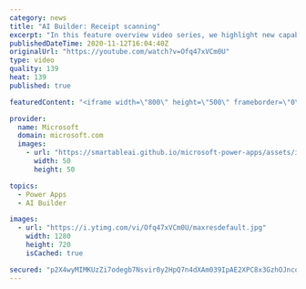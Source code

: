 ```yaml
---
category: news
title: "AI Builder: Receipt scanning"
excerpt: "In this feature overview video series, we highlight new capabilities included in the latest update to AI Builder.  Receipt scanning is a new AI Builder feature that processes receipts to identify and extract information. The AI model identifies receipt data, merchant information, total price, and taxes"
publishedDateTime: 2020-11-12T16:04:40Z
originalUrl: "https://youtube.com/watch?v=Ofq47xVCm0U"
type: video
quality: 139
heat: 139
published: true

featuredContent: "<iframe width=\"800\" height=\"500\" frameborder=\"0\" src=\"https://www.youtube.com/embed/Ofq47xVCm0U\" allow=\"accelerometer; autoplay; encrypted-media; gyroscope; picture-in-picture\" allowfullscreen></iframe>"

provider:
  name: Microsoft
  domain: microsoft.com
  images:
    - url: "https://smartableai.github.io/microsoft-power-apps/assets/images/organizations/microsoft.com-50x50.jpg"
      width: 50
      height: 50

topics:
  - Power Apps
  - AI Builder

images:
  - url: "https://i.ytimg.com/vi/Ofq47xVCm0U/maxresdefault.jpg"
    width: 1280
    height: 720
    isCached: true

secured: "p2X4wyMIMKUzZi7odegb7Nsvir0y2HpQ7n4dXAm039IpAE2XPC8x3GzhOJncqeFYPK65vC1uooTkf00gQyN1K2s2iNldaaPKadhCBHKO2qTUBKhMjgdehssbFu3k6ojllvFRG/DzXSJGgX/aLFadFK4jQVExcWN/VHH+iEA3UkRWZQziq4itueJugMYZ1Yz4OFIAPBqkVYhzMNI5kk4zV7Y55LOfYnpY/i1LzjBlpEhR4w4tU5WwmyEsOdZ0ljZB0818SHTw/O2bNTpzRruG6HYU4XRV+CirDnxQ7roZhJQ00Fm+bkqNBzrFD5dIynjUaj7vvsqoG1v+fTxKrP5rNMMfl3FUnfG8aQO4DsLqI4zmE6aCNsjfNRWX4of1GO71vhemTaGdbhNauFtFL1J/Z3DRFJ7Al1Oc/RP5rj04V3k29FabtA1+8Yt2tjrhC1df;FW09RLgyjreuvDu5kOIoxg=="
---
```


